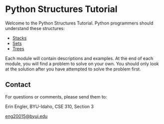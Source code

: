 # Python Structures Tutorial

Welcome to the Python Structures Tutorial.  Python programmers should understand these structures:

- [Stacks](1-stacks.md)
- [Sets](2-sets.md)
- [Trees](3-trees.md)

Each module will contain descriptions and examples.  At the end of each module, you will find a problem to solve on your own.  You should only look at the solution after you have attempted to solve the problem first.

## Contact

For questions or comments, please send them to:

Erin Engler, BYU-Idaho, CSE 310, Section 3

eng20015@byui.edu